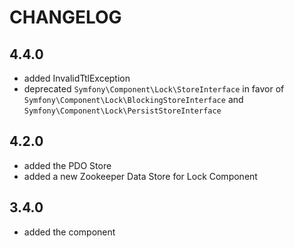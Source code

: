 CHANGELOG
=========

4.4.0
-----

 * added InvalidTtlException  
 * deprecated `Symfony\Component\Lock\StoreInterface` in favor of `Symfony\Component\Lock\BlockingStoreInterface` and `Symfony\Component\Lock\PersistStoreInterface`
   
4.2.0
-----

 * added the PDO Store
 * added a new Zookeeper Data Store for Lock Component

3.4.0
-----

 * added the component
